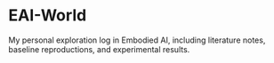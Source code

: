 # EAI-World
My personal exploration log in Embodied AI, including literature notes, baseline reproductions, and experimental results.
